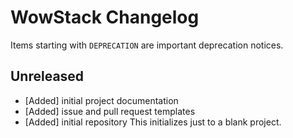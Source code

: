 # WowStack Changelog

Items starting with `DEPRECATION` are important deprecation notices.

## Unreleased
- [Added] initial project documentation
- [Added] issue and pull request templates
- [Added] initial repository
    This initializes just to a blank project.
